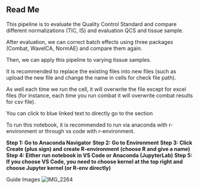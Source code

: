 <h2>Read Me</h2>

<p>This pipeline is to evaluate the Quality Control Standard and compare different normalizations (TIC, IS) and evaluation QCS and tissue sample.</p>
<p>After evaluation, we can correct batch effects using three packages (Combat, WaveICA, NormAE) and compare them again.</p>
<p>Then, we can apply this pipeline to varying tissue samples.</p>
<p>It is recommended to replace the existing files into new files (such as upload the new file and change the name in cells for check file path).</p>
<p>As well each time we run the cell, it will overwrite the file except for excel files (for instance, each time you run combat it will overwrite combat results for csv file).</p>
<p>You can click to blue linked text to directly go to the section </p>
<p>To run this notebook, it is recommended to run via anaconda with r-environment or through vs code with r-environment.</p>

<b>Step 1: Go to Anaconda Navigator</b>
<b>Step 2: Go to Environment</b>
<b>Step 3: Click Create (plus sign) and create R-environment (choose R and give a name)</b>
<b>Step 4: Either run notebook in VS Code or Anaconda (JupyterLab)</b>
<b>Step 5: If you choose VS Code, you need to choose kernel at the top right and choose Jupyter kernel (or R-env directly)</b>

Guide Images
![IMG_2264](https://github.com/Jintonic0226/QCS_Pipeline/assets/160440173/69091330-6f32-4a01-b330-09941a0dadfe)
